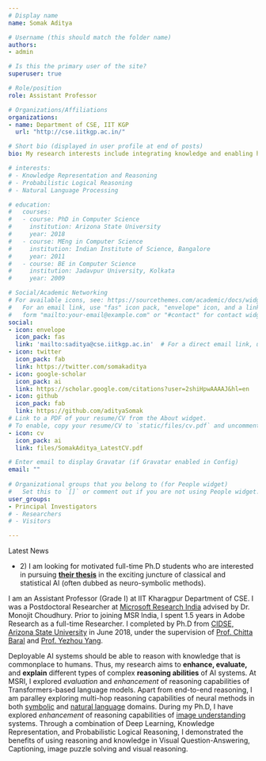 ```yaml
---
# Display name
name: Somak Aditya

# Username (this should match the folder name)
authors:
- admin

# Is this the primary user of the site?
superuser: true

# Role/position
role: Assistant Professor

# Organizations/Affiliations
organizations:
- name: Department of CSE, IIT KGP
  url: "http://cse.iitkgp.ac.in/"

# Short bio (displayed in user profile at end of posts)
bio: My research interests include integrating knowledge and enabling higher-order reasoning in AI.

# interests:
# - Knowledge Representation and Reasoning
# - Probabilistic Logical Reasoning
# - Natural Language Processing

# education:
#   courses:
#   - course: PhD in Computer Science
#     institution: Arizona State University
#     year: 2018
#   - course: MEng in Computer Science
#     institution: Indian Institute of Science, Bangalore
#     year: 2011
#   - course: BE in Computer Science
#     institution: Jadavpur University, Kolkata
#     year: 2009

# Social/Academic Networking
# For available icons, see: https://sourcethemes.com/academic/docs/widgets/#icons
#   For an email link, use "fas" icon pack, "envelope" icon, and a link in the
#   form "mailto:your-email@example.com" or "#contact" for contact widget.
social:
- icon: envelope
  icon_pack: fas
  link: 'mailto:saditya@cse.iitkgp.ac.in'  # For a direct email link, use "mailto:test@example.org".
- icon: twitter
  icon_pack: fab
  link: https://twitter.com/somakaditya
- icon: google-scholar
  icon_pack: ai
  link: https://scholar.google.com/citations?user=2shiHpwAAAAJ&hl=en
- icon: github
  icon_pack: fab
  link: https://github.com/adityaSomak
# Link to a PDF of your resume/CV from the About widget.
# To enable, copy your resume/CV to `static/files/cv.pdf` and uncomment the lines below.  
- icon: cv
  icon_pack: ai
  link: files/SomakAditya_LatestCV.pdf

# Enter email to display Gravatar (if Gravatar enabled in Config)
email: ""
  
# Organizational groups that you belong to (for People widget)
#   Set this to `[]` or comment out if you are not using People widget.  
user_groups:
- Principal Investigators
# - Researchers
# - Visitors

---
```

<!-- <div class="info">
I am looking for motivated full-time Ph.D students who are interested in pursuing <b><u>their thesis</u></b> in the exciting juncture of classical and statistical AI (often dubbed as neuro-symbolic methods). 
</div> -->
<div id="tickr-box">
<div class="tickr-title">Latest News</div>
<div id="tickr-scroll">
  <ul>
	<li> 2) I am looking for motivated full-time Ph.D students who are interested in pursuing <b><u>their thesis</u></b> in the exciting juncture of classical and statistical AI (often dubbed as neuro-symbolic methods). </li>
  </ul>
</div>
</div>

<!-- <span style="color: red">!!! Major Update: I have joined IIT Kharagpur CSE as an Assistant Professor on November 2021. I am looking for motivated Ph.D, MTech, and BTech students. !!!</span> <br/> -->
I am an Assistant Professor (Grade I) at IIT Kharagpur Department of CSE. I was a Postdoctoral Researcher at [Microsoft Research India](https://www.microsoft.com/en-us/research/lab/microsoft-research-india/) advised by Dr. Monojit Choudhury. Prior to joining MSR India, I spent 1.5 years in Adobe Research as a full-time Researcher. I completed by Ph.D from [CIDSE, Arizona State University](http://cidse.engineering.asu.edu/) in June 2018, under the supervision of [Prof. Chitta Baral](http://www.public.asu.edu/~cbaral/) and [Prof. Yezhou Yang](http://yezhouyang.engineering.asu.edu/). 

Deployable AI systems should be able to reason with knowledge that is commonplace to humans. Thus, my research aims to <b>enhance, evaluate,</b> and <b>explain</b> different types of complex <b>reasoning abilities</b> of AI systems. At MSRI, I explored *evaluation* and *enhancement* of reasoning capabilities of Transformers-based language models. Apart from end-to-end reasoning, I am paralley exploring multi-hop reasoning capabilities of neural methods in both [symbolic](https://adityasomak.github.io/project/symbolicmath/) and [natural language](https://adityasomak.github.io/project/nlp/) domains. During my Ph.D, I have explored *enhancement* of reasoning capabilities of [image understanding](https://adityasomak.github.io/project/pslvqa/) systems. Through a combination of Deep Learning, Knowledge Representation, and Probabilistic Logical Reasoning, I demonstrated the benefits of using reasoning and knowledge in Visual Question-Answering, Captioning, image puzzle solving and visual reasoning. 


<!-- My past work has been driven by two fundamental hypotheses: 1) knowledge and reasoning is fundamental to machine understanding (irrespective of the input modality), and 2) different types of reasoning may require different types of methods (deviating from *one-model-to-rule-them-all*). Lastly, to build deployable AI systems, interpretability and human-AI (extrinsic) trust is essential. In future, I would also explore how knowledge and reasoning plays a role in interpretable trusted AI systems. -->

<!-- my agenda in research is to devlop models that simultaneously learns from data, while being enriched by knowledge and capable of reasoning with such knowledge. 
Developing such models require three central considerations: *knowledge acquisition*, *representation* and *reasoning*. 
At MSRI and during my PhD, a fundamental observation was that, often an  equal measure of concentration is required for each application. -->

<!-- I completed my Ph.D. in Computer Science from [CIDSE, Arizona State University](http://cidse.engineering.asu.edu/). During my doctoral studies, 
Through a combination of Deep Learning, Knowledge Representation and Probabilistic Logical Reasoning; I demonstrated the benefits of using reasoning and knowledge in Visual Question-Answering (IJCAI, AAAI), Captioning (CVIU), image puzzle solving (UAI) and visual reasoning (WACV). -->
 
<!-- I completed my Masters (ME) in Computer Science from the [Indian Institute of Science, Bangalore](http://www.csa.iisc.ernet.in/) in 2011 with a concentration in 
Machine Learning under the supervision of [Prof. M Narasimha Murty](http://scholar.google.com/citations?user=VQZTmpcAAAAJ&hl=en) (Dean, Faculty of Engineering, IISc). 
I have done my Bachelors in CS from Jadavpur University in 2009. Prior to joining PhD, I worked as a developer in the Next-Generation Sequencing (NGS) team at Strand Life Sciences 
for nearly 2.5 years.  -->

